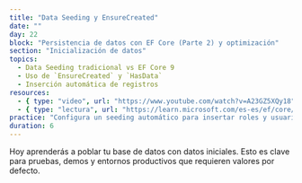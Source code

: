 ```yaml
---
title: "Data Seeding y EnsureCreated"
date: ""
day: 22
block: "Persistencia de datos con EF Core (Parte 2) y optimización"
section: "Inicialización de datos"
topics:
  - Data Seeding tradicional vs EF Core 9
  - Uso de `EnsureCreated` y `HasData`
  - Inserción automática de registros
resources:
  - { type: "video", url: "https://www.youtube.com/watch?v=A23GZ5XQy18" }
  - { type: "lectura", url: "https://learn.microsoft.com/es-es/ef/core/modeling/data-seeding" }
practice: "Configura un seeding automático para insertar roles y usuarios iniciales en tu base de datos."
duration: 6
---
```


Hoy aprenderás a poblar tu base de datos con datos iniciales. Esto es clave para pruebas, demos y entornos productivos que requieren valores por defecto.